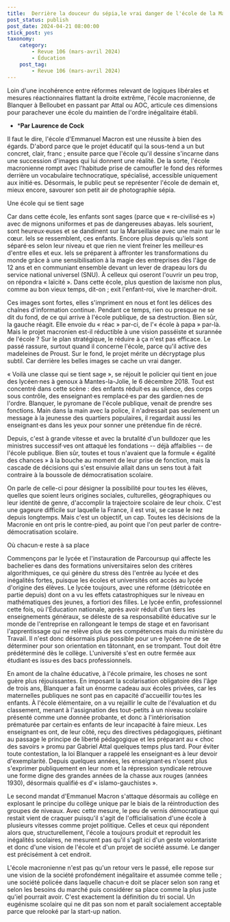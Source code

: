 ```yaml
---
title:  Derrière la douceur du sépia,le vrai danger de l'école de la Macronie 
post_status: publish
post_date: 2024-04-21 08:00:00
stick_post: yes
taxonomy:
	category:
		- Revue 106 (mars-avril 2024)
		- Éducation
	post_tag:
		- Revue 106 (mars-avril 2024)
---
```




 Loin d'une incohérence entre réformes relevant de logiques libérales et mesures réactionnaires flattant la droite extrême, l'école macronienne, de Blanquer à Belloubet en passant par Attal ou AOC, articule ces dimensions pour parachever une école du maintien de l'ordre inégalitaire établi. 

 * ***Par Laurence de Cock** 

 Il faut le dire, l'école d'Emmanuel Macron est une réussite à bien des égards. D'abord parce que le projet éducatif qui la sous-tend a un but concret, clair, franc ; ensuite parce que l'école qu'il dessine s'incarne dans une succession d'images qui lui donnent une réalité. De la sorte, l'école macronienne rompt avec l'habitude prise de camoufler le fond des réformes derrière un vocabulaire technocratique, spécialisé, accessible uniquement aux initié·es. Désormais, le public peut se représenter l'école de demain et, mieux encore, savourer son petit air de photographie sépia. 

 Une école qui se tient sage 

 Car dans cette école, les enfants sont sages (parce que « re-civilisé·es ») avec de mignons uniformes et pas de dangereuses abayas. Iels sourient, sont heureux·euses et se dandinent sur la Marseillaise avec une main sur le cœur. Iels se ressemblent, ces enfants. Encore plus depuis qu'iels sont séparé·es selon leur niveau et que rien ne vient freiner les meilleur·es d'entre elles et eux. Iels se préparent à affronter les transformations du monde grâce à une sensibilisation à la magie des entreprises dès l'âge de 12 ans et en communiant ensemble devant un lever de drapeau lors du service national universel (SNU). À celleux qui oseront l'ouvrir un peu trop, on répondra « laïcité ». Dans cette école, plus question de laxisme non plus, comme au bon vieux temps, dit-on ; exit l'enfant-roi, vive le marcher-droit. 

 Ces images sont fortes, elles s'impriment en nous et font les délices des chaînes d'information continue. Pendant ce temps, rien ou presque ne se dit du fond, de ce qui arrive à l'école publique, de sa destruction. Bien sûr, la gauche réagit. Elle envoie du « réac » par-ci, de l'« école à papa » par-là. Mais le projet macronien est-il réductible à une vision passéiste et surannée de l'école ? Sur le plan stratégique, le réduire à ça n'est pas efficace. Le passé rassure, surtout quand il concerne l'école, parce qu'il active des madeleines de Proust. Sur le fond, le projet mérite un décryptage plus subtil. Car derrière les belles images se cache un vrai danger. 

 « Voilà une classe qui se tient sage », se réjouit le policier qui tient en joue des lycéen·nes à genoux à Mantes-la-Jolie, le 6 décembre 2018. Tout est concentré dans cette scène : des enfants réduit·es au silence, des corps sous contrôle, des enseignant·es remplacé·es par des gardien·nes de l'ordre. Blanquer, le pyromane de l'école publique, venait de prendre ses fonctions. Main dans la main avec la police, il n'adressait pas seulement un message à la jeunesse des quartiers populaires, il regardait aussi les enseignant·es dans les yeux pour sonner une prétendue fin de récré. 

 Depuis, c'est à grande vitesse et avec la brutalité d'un bulldozer que les ministres successif·ves ont attaqué les fondations -- déjà affaiblies -- de l'école publique. Bien sûr, toutes et tous n'avaient que la formule « égalité des chances » à la bouche au moment de leur prise de fonction, mais la cascade de décisions qui s'est ensuivie allait dans un sens tout à fait contraire à la boussole de démocratisation scolaire. 

 On parle de celle-ci pour désigner la possibilité pour tou·tes les élèves, quelles que soient leurs origines sociales, culturelles, géographiques ou leur identité de genre, d'accomplir la trajectoire scolaire de leur choix. C'est une gageure difficile sur laquelle la France, il est vrai, se casse le nez depuis longtemps. Mais c'est un objectif, un cap. Toutes les décisions de la Macronie en ont pris le contre-pied, au point que l'on peut parler de contre-démocratisation scolaire. 

 Où chacun·e reste à sa place 

 Commençons par le lycée et l'instauration de Parcoursup qui affecte les bachelier·es dans des formations universitaires selon des critères algorithmiques, ce qui génère du stress dès l'entrée au lycée et des inégalités fortes, puisque les écoles et universités ont accès au lycée d'origine des élèves. Le lycée toujours, avec une réforme (détricotée en partie depuis) dont on a vu les effets catastrophiques sur le niveau en mathématiques des jeunes, a fortiori des filles. Le lycée enfin, professionnel cette fois, où l'Éducation nationale, après avoir réduit d'un tiers les enseignements généraux, se déleste de sa responsabilité éducative sur le monde de l'entreprise en rallongeant le temps de stage et en favorisant l'apprentissage qui ne relève plus de ses compétences mais du ministère du Travail. Il n'est donc désormais plus possible pour un·e lycéen·ne de se déterminer pour son orientation en tâtonnant, en se trompant. Tout doit être prédéterminé dès le collège. L'université s'est en outre fermée aux étudiant·es issu·es des bacs professionnels. 

 En amont de la chaîne éducative, à l'école primaire, les choses ne sont guère plus réjouissantes. En imposant la scolarisation obligatoire dès l'âge de trois ans, Blanquer a fait un énorme cadeau aux écoles privées, car les maternelles publiques ne sont pas en capacité d'accueillir tou·tes les enfants. À l'école élémentaire, on a vu rejaillir le culte de l'évaluation et du classement, menant à l'assignation des tout-petits à un niveau scolaire présenté comme une donnée probante, et donc à l'intériorisation prématurée par certain·es enfants de leur incapacité à faire mieux. Les enseignant·es ont, de leur côté, reçu des directives pédagogiques, piétinant au passage le principe de liberté pédagogique et les préparant au « choc des savoirs » promu par Gabriel Attal quelques temps plus tard. Pour éviter toute contestation, la loi Blanquer a rappelé les enseignant·es à leur devoir d'exemplarité. Depuis quelques années, les enseignant·es n'osent plus s'exprimer publiquement en leur nom et la répression syndicale retrouve une forme digne des grandes années de la chasse aux rouges (années 1930), désormais qualifié·es d'« islamo-gauchistes ». 

 Le second mandat d'Emmanuel Macron s'attaque désormais au collège en explosant le principe du collège unique par le biais de la réintroduction des groupes de niveaux. Avec cette mesure, le peu de vernis démocratique qui restait vient de craquer puisqu'il s'agit de l'officialisation d'une école à plusieurs vitesses comme projet politique. Celles et ceux qui répondent alors que, structurellement, l'école a toujours produit et reproduit les inégalités scolaires, ne mesurent pas qu'il s'agit ici d'un geste volontariste et donc d'une vision de l'école et d'un projet de société assumé. Le danger est précisément à cet endroit. 

 L'école macronienne n'est pas qu'un retour vers le passé, elle repose sur une vision de la société profondément inégalitaire et assumée comme telle ; une société policée dans laquelle chacun·e doit se placer selon son rang et selon les besoins du marché puis considérer sa place comme la plus juste qu'iel pourrait avoir. C'est exactement la définition du tri social. Un eugénisme scolaire qui ne dit pas son nom et paraît socialement acceptable parce que relooké par la start-up nation.  
